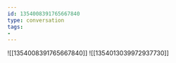 ```yaml
---
id: 1354008391765667840
type: conversation
tags:
- 
---
```

![[1354008391765667840]]
![[1354013039972937730]]

